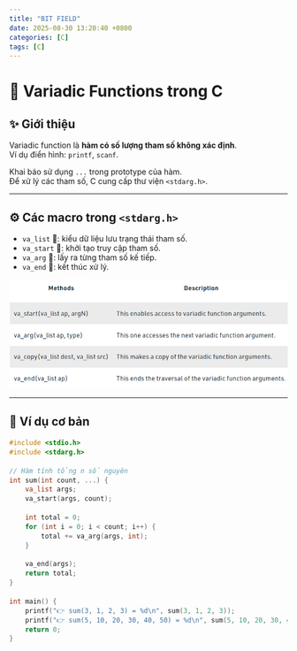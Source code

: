 ```yaml
---
title: "BIT FIELD"
date: 2025-08-30 13:20:40 +0800
categories: [C]
tags: [C]
---
```

# 📘 Variadic Functions trong C

## ✨ Giới thiệu
Variadic function là **hàm có số lượng tham số không xác định**.  
Ví dụ điển hình: `printf`, `scanf`.

Khai báo sử dụng `...` trong prototype của hàm.  
Để xử lý các tham số, C cung cấp thư viện `<stdarg.h>`.

---

## ⚙️ Các macro trong `<stdarg.h>`
- `va_list`   📝: kiểu dữ liệu lưu trạng thái tham số.
- `va_start`  🚀: khởi tạo truy cập tham số.
- `va_arg`    🎯: lấy ra từng tham số kế tiếp.
- `va_end`    🛑: kết thúc xử lý.

![alt text](/assets/C/Variadic.png)

---

## 🧩 Ví dụ cơ bản
```c
#include <stdio.h>
#include <stdarg.h>

// Hàm tính tổng n số nguyên
int sum(int count, ...) {
    va_list args;
    va_start(args, count);

    int total = 0;
    for (int i = 0; i < count; i++) {
        total += va_arg(args, int);
    }

    va_end(args);
    return total;
}

int main() {
    printf("👉 sum(3, 1, 2, 3) = %d\n", sum(3, 1, 2, 3));
    printf("👉 sum(5, 10, 20, 30, 40, 50) = %d\n", sum(5, 10, 20, 30, 40, 50));
    return 0;
}
